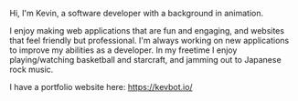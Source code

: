 Hi, I'm Kevin, a software developer with a background in animation.  

I enjoy making web applications that are fun and engaging, and websites that feel friendly but professional. I'm always working on new applications to improve my abilities as a developer. In my freetime I enjoy playing/watching basketball and starcraft, and jamming out to Japanese rock music.

I have a portfolio website here: https://kevbot.io/


